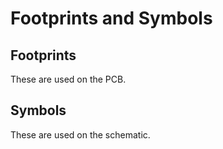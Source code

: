 # Footprints and Symbols

## Footprints

These are used on the PCB.

## Symbols

These are used on the schematic.
